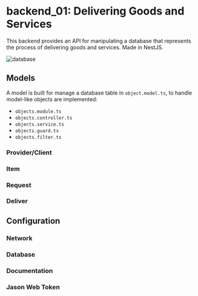 # backend_01: Delivering Goods and Services

This backend provides an API for manipulating a database that represents the process of delivering goods and services. Made in NestJS.

![database](documentation/database.svg)

## Models

A model is built for manage a database table in `object.model.ts`, to handle model-like objects are implemented:
  - `objects.module.ts`
  - `objects.controller.ts`
  - `objects.service.ts`
  - `objects.guard.ts`
  - `objects.filter.ts`

### Provider/Client
### Item
### Request
### Deliver

## Configuration

### Network
### Database
### Documentation
### Jason Web Token
